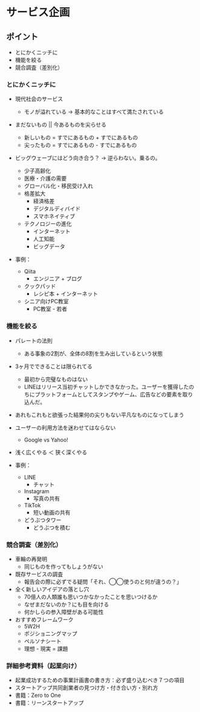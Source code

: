 # サービス企画

## ポイント
  - とにかくニッチに
  - 機能を絞る
  - 競合調査（差別化）

### とにかくニッチに
  - 現代社会のサービス
    - モノが溢れている → 基本的なことはすべて満たされている
  - まだないもの || 今あるものを尖らせる
    - 新しいもの = すでにあるもの + すでにあるもの
    - 尖ったもの = すでにあるもの - すでにあるもの
  - ビッグウェーブにはどう向き合う？ → 逆らわない。乗るの。
    - 少子高齢化
    - 医療・介護の需要
    - グローバル化・移民受け入れ
    - 格差拡大
      - 経済格差
      - デジタルディバイド
      - スマホネイティブ
    - テクノロジーの進化
      - インターネット
      - 人工知能
      - ビッグデータ

  - 事例：
    - Qiita
      - エンジニア + ブログ
    - クックパッド
      - レシピ本 + インターネット
    - シニア向けPC教室
      - PC教室 - 若者

### 機能を絞る
  - パレートの法則
    - ある事象の2割が、全体の8割を生み出しているという状態
  - 3ヶ月でできることは限られてる
    - 最初から完璧なものはない
    - LINEはリリース当初チャットしかできなかった。ユーザーを獲得したのちにプラットフォームとしてスタンプやゲーム、広告などの要素を取り込んだ。
  - あれもこれもと欲張った結果何の尖りもない平凡なものになってしまう
  - ユーザーの利用方法を迷わせてはならない
    - Google vs Yahoo!
  - 浅く広くやる ＜ 狭く深くやる

  - 事例：
    - LINE
      - チャット
    - Instagram
      - 写真の共有
    - TikTok
      - 短い動画の共有
    - どうぶつタワー
      - どうぶつを積む

### 競合調査（差別化）
  - 車輪の再発明
    - 同じものを作ってもしょうがない
  - 既存サービスの調査
    - 報告会の際に必ずでる疑問「それ、◯◯使うのと何が違うの？」
  - 全く新しいアイデアの落とし穴
    - 70億人の人類誰も思いつかなかったことを思いつけるか
    - なぜまだないのか？にも目を向ける
    - 何かしらの参入障壁がある可能性
  - おすすめフレームワーク
    - 5W2H
    - ポジショニングマップ
    - ペルソナシート
    - 理想 - 現実 = 課題

### 詳細参考資料（起業向け）
  - 起業成功するための事業計画書の書き方：必ず盛り込むべき７つの項目
  - スタートアップ共同創業者の見つけ方・付き合い方・別れ方
  - 書籍：Zero to One
  - 書籍：リーンスタートアップ
